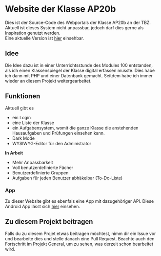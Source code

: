 # Website der Klasse AP20b

Dies ist der Source-Code des Webportals der Klasse AP20b an der TBZ.<br>
Aktuell ist dieses System nicht anpassbar, jedoch darf dies gerne als Inspiration genutzt werden.<br>
Eine aktuelle Version ist [hier](https://ap20b.lezurex.com/) einsehbar.

## Idee
Die Idee dazu ist in einer Unterrichtsstunde des Modules 100 entstanden, als ich einen Klassenspiegel der Klasse 
digital erfassen musste. Dies habe ich dann mit PHP und einer Datenbank gemacht. Seitdem habe ich immer wieder an 
diesem Projekt weitergearbeitet.

## Funktionen
Aktuell gibt es
- ein Login
- eine Liste der Klasse
- ein Aufgabensystem, womit die ganze Klasse die anstehenden Hausaufgaben und Prüfungen einsehen kann.
- Dark Mode
- WYSIWYG-Editor für den Administrator

**In Arbeit**
- Mehr Anpassbarkeit
- Voll benutzerdefinierte Fächer
- Benutzerdefinierte Gruppen
- Aufgaben für jeden Benutzer abhäkelbar (To-Do-Liste)

### App
Zu dieser Website gibt es ebenfals eine App mit dazugehöriger API. Diese Android App lässt sich [hier](https://github.com/Lezurex/Klassenportal-Android) einsehen.

## Zu diesem Projekt beitragen
Falls du zu diesem Projet etwas beitragen möchtest, nimm dir ein Issue vor und bearbeite dies und stelle danach eine Pull Request.
Beachte auch den Fortschritt im Projekt General, um zu sehen, was derzeit schon bearbeitet wird.
